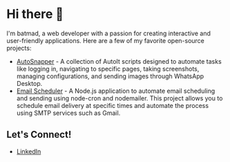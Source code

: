 # Hi there 👋

I'm batmad, a web developer with a passion for creating interactive and user-friendly applications. Here are a few of my favorite open-source projects:

- [AutoSnapper](https://github.com/batmad/autoit-auto-snapper) - A collection of AutoIt scripts designed to automate tasks like logging in, navigating to specific pages, taking screenshots, managing configurations, and sending images through WhatsApp Desktop.
- [Email Scheduler](https://github.com/batmad/email-scheduler) - A Node.js application to automate email scheduling and sending using node-cron and nodemailer. This project allows you to schedule email delivery at specific times and automate the process using SMTP services such as Gmail.

## Let's Connect!
- [LinkedIn](https://www.linkedin.com/in/boby-rizki-atmadja-178a84178/)
